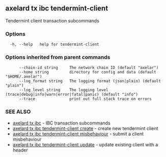 ## axelard tx ibc tendermint-client

Tendermint client transaction subcommands

### Options

```
  -h, --help   help for tendermint-client
```

### Options inherited from parent commands

```
      --chain-id string     The network chain ID (default "axelar")
      --home string         directory for config and data (default "$HOME/.axelar")
      --log_format string   The logging format (json|plain) (default "plain")
      --log_level string    The logging level (trace|debug|info|warn|error|fatal|panic) (default "info")
      --trace               print out full stack trace on errors
```

### SEE ALSO

- [axelard tx ibc](axelard_tx_ibc.md)	 - IBC transaction subcommands
- [axelard tx ibc tendermint-client create](axelard_tx_ibc_tendermint-client_create.md)	 - create new tendermint client
- [axelard tx ibc tendermint-client misbehaviour](axelard_tx_ibc_tendermint-client_misbehaviour.md)	 - submit a client misbehaviour
- [axelard tx ibc tendermint-client update](axelard_tx_ibc_tendermint-client_update.md)	 - update existing client with a header

